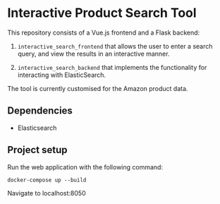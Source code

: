 # Interactive Product Search Tool

This repository consists of a Vue.js frontend and 
a Flask backend:

1. `interactive_search_frontend` 
  that allows the user to enter a search query, and view the results in an interactive manner.
  
2. `interactive_search_backend` that implements the functionality for interacting with ElasticSearch.
  
The tool is currently customised for the Amazon product data.

## Dependencies

- Elasticsearch

## Project setup

Run the web application with the following command:

```
docker-compose up --build
```

Navigate to localhost:8050
